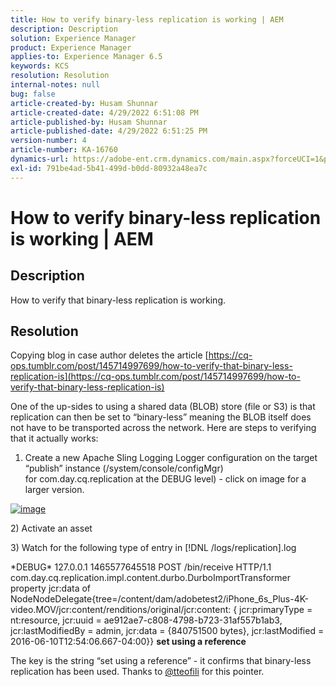 ```yaml
---
title: How to verify binary-less replication is working | AEM
description: Description
solution: Experience Manager
product: Experience Manager
applies-to: Experience Manager 6.5
keywords: KCS
resolution: Resolution
internal-notes: null
bug: false
article-created-by: Husam Shunnar
article-created-date: 4/29/2022 6:51:08 PM
article-published-by: Husam Shunnar
article-published-date: 4/29/2022 6:51:25 PM
version-number: 4
article-number: KA-16760
dynamics-url: https://adobe-ent.crm.dynamics.com/main.aspx?forceUCI=1&pagetype=entityrecord&etn=knowledgearticle&id=41005553-edc7-ec11-a7b6-0022480a1d64
exl-id: 791be4ad-5b41-499d-b0dd-80932a48ea7c
---
```

# How to verify binary-less replication is working | AEM

## Description


How to verify that binary-less replication is working.


## Resolution


Copying blog in case author deletes the article [https://cq-ops.tumblr.com/post/145714997699/how-to-verify-that-binary-less-replication-is](https://cq-ops.tumblr.com/post/145714997699/how-to-verify-that-binary-less-replication-is)

One of the up-sides to using a shared data (BLOB) store (file or S3) is that replication can then be set to “binary-less” meaning the BLOB itself does not have to be transported across the network. Here are steps to verifying that it actually works:

1) Create a new Apache Sling Logging Logger configuration on the target “publish” instance (/system/console/configMgr) for com.day.cq.replication at the DEBUG level) - click on image for a larger version.


[![image](https://64.media.tumblr.com/7399cc8fc96a1bb17456e9aff2af2999/tumblr_inline_p9j3kgHl8K1r414c2_500.png)](https://href.li/?http://jayan.kandathil.ca/CQ-OPS/aem62/LoggingLogger-Replication.png)


&#x200B;2) Activate an asset

&#x200B;3) Watch for the following type of entry in [!DNL /logs/replication].log

\*DEBUG\* 127.0.0.1 1465577645518 POST /bin/receive HTTP/1.1 com.day.cq.replication.impl.content.durbo.DurboImportTransformer property jcr:data of NodeNodeDelegate{tree=/content/dam/adobetest2/iPhone_6s_Plus-4K-video.MOV/jcr:content/renditions/original/jcr:content: { jcr:primaryType = nt:resource, jcr:uuid = ae912ae7-c808-4798-b723-31af557b1ab3, jcr:lastModifiedBy = admin, jcr:data = {840751500 bytes}, jcr:lastModified = 2016-06-10T12:54:06.667-04:00}} <b>set using a reference</b>

The key is the string “set using a reference” - it confirms that binary-less replication has been used. Thanks to [@tteofili](https://twitter.com/tteofili) for this pointer.
